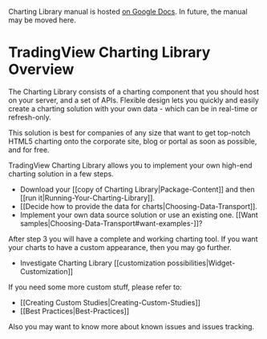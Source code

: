 Charting Library manual is hosted [on Google Docs](https://docs.google.com/document/d/1rAigRhQUSLgLCzUAiVBJGAB7uchb-PzFVe0Bl8WTtF0/edit). In future, the manual may be moved here.

# TradingView Charting Library Overview

The Charting Library consists of a charting component that you should host on your server, and a set of APIs. Flexible design lets you quickly and easily create a charting solution with your own data - which can be in real-time or refresh-only. 

This solution is best for companies of any size that want to get top-notch HTML5 charting onto the corporate site, blog or portal as soon as possible, and for free. 

TradingView Charting Library allows you to implement your own high-end charting solution in a few steps.

* Download your [[copy of Charting Library|Package-Content]] and then [[run it|Running-Your-Charting-Library]].
* [[Decide how to provide the data for charts|Choosing-Data-Transport]].
* Implement your own data source solution or use an existing one. [[Want samples|Choosing-Data-Transport#want-examples-]]?

After step 3 you will have a complete and working charting tool. If you want your charts to have a custom appearance, then you may go further.

* Investigate Charting Library [[customization possibilities|Widget-Customization]]

If you need some more custom stuff, please refer to: 

* [[Creating Custom Studies|Creating-Custom-Studies]]
* [[Best Practices|Best-Practices]]

Also you may want to know more about known issues and issues tracking.